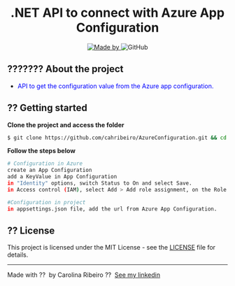 <h1 align="center">
	<!-- <img alt="Logo" src=".github/logo.png" width="200px" /> -->
  .NET API to connect with Azure App Configuration
</h1>

<p align="center">

  <a href="https://www.linkedin.com/in/ana-carolina-ribeiro-santos/">
    <img alt="Made by" src="https://img.shields.io/badge/made%20by-Carolina%20Ribeiro-blue">
  </a>
  
  <img alt="GitHub" src="https://img.shields.io/badge/license-MIT-green">
</p>

## ??????? About the project

- <p style="color: blue;">API to get the configuration value from the Azure app configuration.</p>

## ?? Getting started

**Clone the project and access the folder**

```bash
$ git clone https://github.com/cahribeiro/AzureConfiguration.git && cd NLWHeatWeb
```

**Follow the steps below**

```bash
# Configuration in Azure
create an App Configuration
add a KeyValue in App Configuration
in "Identity" options, switch Status to On and select Save.
in Access control (IAM), select Add > Add role assignment, on the Role tab, select the App Configuration Data Reader role. on the Members tab, select Managed identity, and then select Select members. Add your user.

#Configuration in project
in appsettings.json file, add the url from Azure App Configuration.

```

## ?? License

This project is licensed under the MIT License - see the [LICENSE](LICENSE) file for details.

---

Made with ?? &nbsp;by Carolina Ribeiro ?? &nbsp;[See my linkedin](https://www.linkedin.com/in/ana-carolina-ribeiro-santos/)